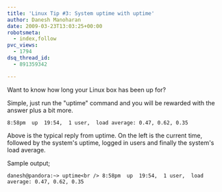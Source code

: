 ```yaml
---
title: 'Linux Tip #3: System uptime with uptime'
author: Danesh Manoharan
date: 2009-03-23T13:03:25+00:00
robotsmeta:
  - index,follow
pvc_views:
  - 1794
dsq_thread_id:
  - 891359342

---
```

Want to know how long your Linux box has been up for?

Simple, just run the "uptime" command and you will be rewarded with the answer plus a bit more.

`8:58pm  up  19:54,  1 user,  load average: 0.47, 0.62, 0.35`

Above is the typical reply from uptime. On the left is the current time, followed by the system's uptime, logged in users and finally the system's load average.

Sample output;

`danesh@pandora:~> uptime<br />
8:58pm  up  19:54,  1 user,  load average: 0.47, 0.62, 0.35`